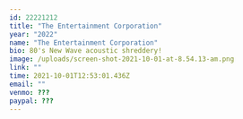 ```yaml
---
id: 22221212
title: "The Entertainment Corporation"
year: "2022"
name: "The Entertainment Corporation"
bio: 80's New Wave acoustic shreddery!
image: /uploads/screen-shot-2021-10-01-at-8.54.13-am.png
link: ""
time: 2021-10-01T12:53:01.436Z
email: ""
venmo: ???
paypal: ???
---
```

